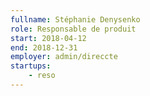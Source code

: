 ```yaml
---
fullname: Stéphanie Denysenko
role: Responsable de produit
start: 2018-04-12
end: 2018-12-31
employer: admin/direccte
startups:
    - reso
---
```

